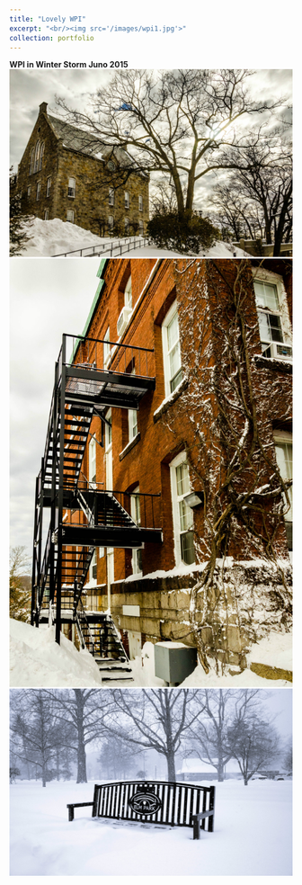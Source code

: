 ```yaml
---
title: "Lovely WPI"
excerpt: "<br/><img src='/images/wpi1.jpg'>"
collection: portfolio
---
```

**WPI in Winter Storm Juno 2015**
![Juno](/images/wpi2.jpg)
![Juno](/images/wpi3.jpg)
![Juno](/images/wpi4.jpg)
